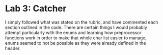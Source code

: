 # Lab 3: Catcher

I simply followed what was stated on the rubric, and have commented each section outlined in the code. There are certain things I would probably attempt particularly with the enums and learning how preprocessor functions work in order to make that whole char list easier to manage, enums seemed to not be possible as they were already defined in the header.
